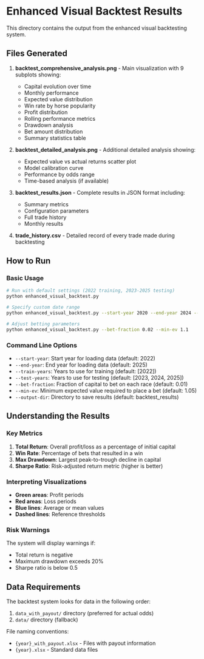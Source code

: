 # Enhanced Visual Backtest Results

This directory contains the output from the enhanced visual backtesting system.

## Files Generated

1. **backtest_comprehensive_analysis.png** - Main visualization with 9 subplots showing:
   - Capital evolution over time
   - Monthly performance
   - Expected value distribution
   - Win rate by horse popularity
   - Profit distribution
   - Rolling performance metrics
   - Drawdown analysis
   - Bet amount distribution
   - Summary statistics table

2. **backtest_detailed_analysis.png** - Additional detailed analysis showing:
   - Expected value vs actual returns scatter plot
   - Model calibration curve
   - Performance by odds range
   - Time-based analysis (if available)

3. **backtest_results.json** - Complete results in JSON format including:
   - Summary metrics
   - Configuration parameters
   - Full trade history
   - Monthly results

4. **trade_history.csv** - Detailed record of every trade made during backtesting

## How to Run

### Basic Usage

```bash
# Run with default settings (2022 training, 2023-2025 testing)
python enhanced_visual_backtest.py

# Specify custom date range
python enhanced_visual_backtest.py --start-year 2020 --end-year 2024 --train-years 2020 2021 --test-years 2022 2023 2024

# Adjust betting parameters
python enhanced_visual_backtest.py --bet-fraction 0.02 --min-ev 1.1
```

### Command Line Options

- `--start-year`: Start year for loading data (default: 2022)
- `--end-year`: End year for loading data (default: 2025)
- `--train-years`: Years to use for training (default: [2022])
- `--test-years`: Years to use for testing (default: [2023, 2024, 2025])
- `--bet-fraction`: Fraction of capital to bet on each race (default: 0.01)
- `--min-ev`: Minimum expected value required to place a bet (default: 1.05)
- `--output-dir`: Directory to save results (default: backtest_results)

## Understanding the Results

### Key Metrics

1. **Total Return**: Overall profit/loss as a percentage of initial capital
2. **Win Rate**: Percentage of bets that resulted in a win
3. **Max Drawdown**: Largest peak-to-trough decline in capital
4. **Sharpe Ratio**: Risk-adjusted return metric (higher is better)

### Interpreting Visualizations

- **Green areas**: Profit periods
- **Red areas**: Loss periods
- **Blue lines**: Average or mean values
- **Dashed lines**: Reference thresholds

### Risk Warnings

The system will display warnings if:
- Total return is negative
- Maximum drawdown exceeds 20%
- Sharpe ratio is below 0.5

## Data Requirements

The backtest system looks for data in the following order:
1. `data_with_payout/` directory (preferred for actual odds)
2. `data/` directory (fallback)

File naming conventions:
- `{year}_with_payout.xlsx` - Files with payout information
- `{year}.xlsx` - Standard data files